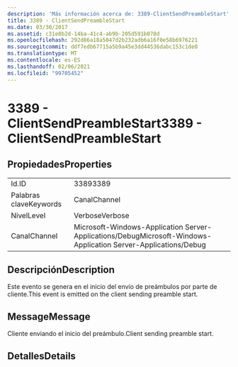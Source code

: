 ```yaml
---
description: 'Más información acerca de: 3389-ClientSendPreambleStart'
title: 3389 - ClientSendPreambleStart
ms.date: 03/30/2017
ms.assetid: c31e8b2d-14ba-41c4-ab9b-205d591b078d
ms.openlocfilehash: 292d86a18a5047d2b232adb6a16f0e58b6976221
ms.sourcegitcommit: ddf7edb67715a5b9a45e3dd44536dabc153c1de0
ms.translationtype: MT
ms.contentlocale: es-ES
ms.lasthandoff: 02/06/2021
ms.locfileid: "99705452"
---
```

# <a name="3389---clientsendpreamblestart"></a><span data-ttu-id="38d58-103">3389 - ClientSendPreambleStart</span><span class="sxs-lookup"><span data-stu-id="38d58-103">3389 - ClientSendPreambleStart</span></span>

## <a name="properties"></a><span data-ttu-id="38d58-104">Propiedades</span><span class="sxs-lookup"><span data-stu-id="38d58-104">Properties</span></span>  
  
|||  
|-|-|  
|<span data-ttu-id="38d58-105">Id.</span><span class="sxs-lookup"><span data-stu-id="38d58-105">ID</span></span>|<span data-ttu-id="38d58-106">3389</span><span class="sxs-lookup"><span data-stu-id="38d58-106">3389</span></span>|  
|<span data-ttu-id="38d58-107">Palabras clave</span><span class="sxs-lookup"><span data-stu-id="38d58-107">Keywords</span></span>|<span data-ttu-id="38d58-108">Canal</span><span class="sxs-lookup"><span data-stu-id="38d58-108">Channel</span></span>|  
|<span data-ttu-id="38d58-109">Nivel</span><span class="sxs-lookup"><span data-stu-id="38d58-109">Level</span></span>|<span data-ttu-id="38d58-110">Verbose</span><span class="sxs-lookup"><span data-stu-id="38d58-110">Verbose</span></span>|  
|<span data-ttu-id="38d58-111">Canal</span><span class="sxs-lookup"><span data-stu-id="38d58-111">Channel</span></span>|<span data-ttu-id="38d58-112">Microsoft-Windows-Application Server-Applications/Debug</span><span class="sxs-lookup"><span data-stu-id="38d58-112">Microsoft-Windows-Application Server-Applications/Debug</span></span>|  
  
## <a name="description"></a><span data-ttu-id="38d58-113">Descripción</span><span class="sxs-lookup"><span data-stu-id="38d58-113">Description</span></span>  

 <span data-ttu-id="38d58-114">Este evento se genera en el inicio del envío de preámbulos por parte de cliente.</span><span class="sxs-lookup"><span data-stu-id="38d58-114">This event is emitted on the client sending preamble start.</span></span>  
  
## <a name="message"></a><span data-ttu-id="38d58-115">Message</span><span class="sxs-lookup"><span data-stu-id="38d58-115">Message</span></span>  

 <span data-ttu-id="38d58-116">Cliente enviando el inicio del preámbulo.</span><span class="sxs-lookup"><span data-stu-id="38d58-116">Client sending preamble start.</span></span>  
  
## <a name="details"></a><span data-ttu-id="38d58-117">Detalles</span><span class="sxs-lookup"><span data-stu-id="38d58-117">Details</span></span>
